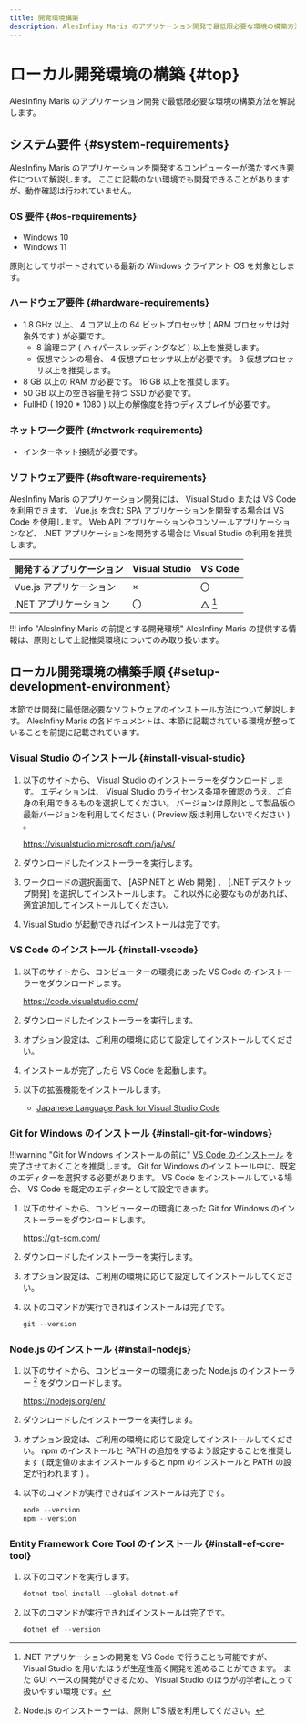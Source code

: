 ```yaml
---
title: 開発環境構築
description: AlesInfiny Maris のアプリケーション開発で最低限必要な環境の構築方法を解説します。
---
```


# ローカル開発環境の構築 {#top}

AlesInfiny Maris のアプリケーション開発で最低限必要な環境の構築方法を解説します。

## システム要件 {#system-requirements}

AlesInfiny Maris のアプリケーションを開発するコンピューターが満たすべき要件について解説します。
ここに記載のない環境でも開発できることがありますが、動作確認は行われていません。

### OS 要件 {#os-requirements}

- Windows 10
- Windows 11

原則としてサポートされている最新の Windows クライアント OS を対象とします。

### ハードウェア要件 {#hardware-requirements}

- 1.8 GHz 以上、 4 コア以上の 64 ビットプロセッサ ( ARM プロセッサは対象外です ) が必要です。
    - 8 論理コア ( ハイパースレッディングなど ) 以上を推奨します。
    - 仮想マシンの場合、 4 仮想プロセッサ以上が必要です。 8 仮想プロセッサ以上を推奨します。
- 8 GB 以上の RAM が必要です。 16 GB 以上を推奨します。
- 50 GB 以上の空き容量を持つ SSD が必要です。
- FullHD ( 1920 * 1080 ) 以上の解像度を持つディスプレイが必要です。

### ネットワーク要件 {#network-requirements}

- インターネット接続が必要です。

### ソフトウェア要件 {#software-requirements}

AlesInfiny Maris のアプリケーション開発には、 Visual Studio または VS Code を利用できます。
Vue.js を含む SPA アプリケーションを開発する場合は VS Code を使用します。
Web API アプリケーションやコンソールアプリケーションなど、 .NET アプリケーションを開発する場合は Visual Studio の利用を推奨します。

| 開発するアプリケーション | Visual Studio | VS Code |
| ------------------------ | ------------- | ------- |
| Vue.js アプリケーション  | ×            | 〇      |
| .NET アプリケーション    | 〇            | △ [^1] |

!!! info "AlesInfiny Maris の前提とする開発環境"
    AlesInfiny Maris の提供する情報は、原則として上記推奨環境についてのみ取り扱います。

## ローカル開発環境の構築手順 {#setup-development-environment}

本節では開発に最低限必要なソフトウェアのインストール方法について解説します。
AlesInfiny Maris の各ドキュメントは、本節に記載されている環境が整っていることを前提に記載されています。

### Visual Studio のインストール {#install-visual-studio}

1. 以下のサイトから、 Visual Studio のインストーラーをダウンロードします。
   エディションは、 Visual Studio のライセンス条項を確認のうえ、ご自身の利用できるものを選択してください。
   バージョンは原則として製品版の最新バージョンを利用してください ( Preview 版は利用しないでください ) 。

    <https://visualstudio.microsoft.com/ja/vs/>

1. ダウンロードしたインストーラーを実行します。
1. ワークロードの選択画面で、 [ASP.NET と Web 開発] 、 [.NET デスクトップ開発] を選択してインストールします。
   これ以外に必要なものがあれば、適宜追加してインストールしてください。
1. Visual Studio が起動できればインストールは完了です。

### VS Code のインストール {#install-vscode}

1. 以下のサイトから、コンピューターの環境にあった VS Code のインストーラーをダウンロードします。

    <https://code.visualstudio.com/>

1. ダウンロードしたインストーラーを実行します。
1. オプション設定は、ご利用の環境に応じて設定してインストールしてください。
1. インストールが完了したら VS Code を起動します。
1. 以下の拡張機能をインストールします。

    - [Japanese Language Pack for Visual Studio Code](https://marketplace.visualstudio.com/items?itemName=MS-CEINTL.vscode-language-pack-ja)

### Git for Windows のインストール {#install-git-for-windows}

!!!warning "Git for Windows インストールの前に"
    [VS Code のインストール](#install-vscode) を完了させておくことを推奨します。
    Git for Windows のインストール中に、既定のエディターを選択する必要があります。
    VS Code をインストールしている場合、 VS Code を既定のエディターとして設定できます。

1. 以下のサイトから、コンピューターの環境にあった Git for Windows のインストーラーをダウンロードします。

    <https://git-scm.com/>

1. ダウンロードしたインストーラーを実行します。
1. オプション設定は、ご利用の環境に応じて設定してインストールしてください。
1. 以下のコマンドが実行できればインストールは完了です。

    ```ps1 title="Git for Windows のバージョン確認"
    git --version
    ```

### Node.js のインストール {#install-nodejs}

1. 以下のサイトから、コンピューターの環境にあった Node.js のインストーラー [^2] をダウンロードします。

    <https://nodejs.org/en/>

1. ダウンロードしたインストーラーを実行します。
1. オプション設定は、ご利用の環境に応じて設定してインストールしてください。
   npm のインストールと PATH の追加をするよう設定することを推奨します ( 既定値のままインストールすると npm のインストールと PATH の設定が行われます ) 。
1. 以下のコマンドが実行できればインストールは完了です。

    ```ps1 title="Node.js と npm のバージョン確認"
    node --version
    npm --version
    ```

### Entity Framework Core Tool のインストール {#install-ef-core-tool}

1. 以下のコマンドを実行します。

    ```ps1 title="Entity Framework Core Tool のインストール"
    dotnet tool install --global dotnet-ef
    ```

1. 以下のコマンドが実行できればインストールは完了です。

    ```ps1 title="Entity Framework Core Tool のバージョン確認"
    dotnet ef --version
    ```

[^1]:
    .NET アプリケーションの開発を VS Code で行うことも可能ですが、 Visual Studio を用いたほうが生産性高く開発を進めることができます。
    また GUI ベースの開発ができるため、 Visual Studio のほうが初学者にとって扱いやすい環境です。
[^2]:
    Node.js のインストーラーは、原則 LTS 版を利用してください。
